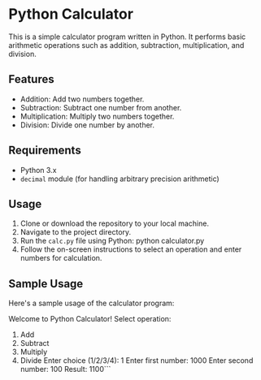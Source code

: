 # Python Calculator

This is a simple calculator program written in Python. It performs basic arithmetic operations such as addition, subtraction, multiplication, and division.

## Features

- Addition: Add two numbers together.
- Subtraction: Subtract one number from another.
- Multiplication: Multiply two numbers together.
- Division: Divide one number by another.

## Requirements

- Python 3.x
- `decimal` module (for handling arbitrary precision arithmetic)

## Usage

1. Clone or download the repository to your local machine.
2. Navigate to the project directory.
3. Run the `calc.py` file using Python:
python calculator.py
4. Follow the on-screen instructions to select an operation and enter numbers for calculation.

## Sample Usage

Here's a sample usage of the calculator program:


Welcome to Python Calculator!
Select operation:

1. Add
2. Subtract
3. Multiply
4. Divide
Enter choice (1/2/3/4): 1
Enter first number: 1000
Enter second number: 100
Result: 1100```
